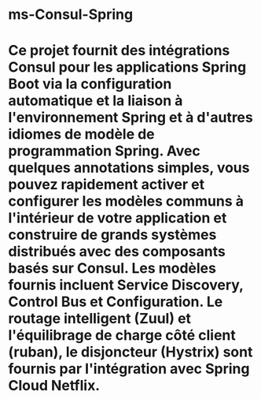 # ms-Consul-Spring
# Ce projet fournit des intégrations Consul pour les applications Spring Boot via la configuration automatique et la liaison à l'environnement Spring et à d'autres idiomes de modèle de programmation Spring. Avec quelques annotations simples, vous pouvez rapidement activer et configurer les modèles communs à l'intérieur de votre application et construire de grands systèmes distribués avec des composants basés sur Consul. Les modèles fournis incluent Service Discovery, Control Bus et Configuration. Le routage intelligent (Zuul) et l'équilibrage de charge côté client (ruban), le disjoncteur (Hystrix) sont fournis par l'intégration avec Spring Cloud Netflix.
